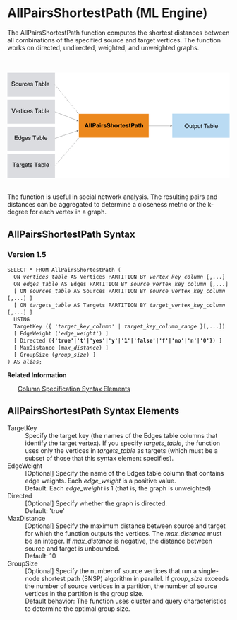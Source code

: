 <html><head></head><body><div class="nested0" aria-labelledby="ariaid-title1" topicindex="1" topicid="oxa1507906655319" id="oxa1507906655319"><h1 class="title topictitle1" id="ariaid-title1">AllPairsShortestPath (ML Engine)</h1><div class="body conbody">
<p class="p">The AllPairsShortestPath function computes the shortest distances between
			all combinations of the specified source and target vertices. The function works on
			directed, undirected, weighted, and unweighted graphs.</p><div class="fig fignone" id="oxa1507906655319__fig_od5_5yd_pw"><div class="caption"></div><br clear="none"></br><img class="image" id="oxa1507906655319__image_jh2_vyd_pw" src="qxh1466005796819.svg" alt="How Machine Learning Engine function AllPairsShortestPath works"></img><br clear="none"></br></div>
<p class="p">The function is useful in social network analysis. The resulting pairs and
			distances can be aggregated to determine a closeness metric or the k-degree for each
			vertex in a graph.</p></div><div class="topic reference nested1" aria-labelledby="ariaid-title2" topicindex="2" topicid="gwe1507906690463" xml:lang="en-us" lang="en-us" id="gwe1507906690463">
<h2 class="title topictitle2" id="ariaid-title2">AllPairsShortestPath Syntax</h2><div class="body refbody"><div class="section" id="gwe1507906690463__section_N1000E_N1000C_N10001">
<h3 class="title sectiontitle">Version <span>1.5</span></h3><pre class="pre codeblock" xml:space="preserve"><code>SELECT * FROM AllPairsShortestPath (
  ON <var class="keyword varname">vertices_table</var> AS Vertices PARTITION BY <var class="keyword varname">vertex_key_column</var> [,...] 
  ON <var class="keyword varname">edges_table</var> AS Edges PARTITION BY <var class="keyword varname">source_vertex_key_column</var> [,...] 
  [ ON <var class="keyword varname">sources_table</var> AS Sources PARTITION BY <var class="keyword varname">source_vertex_key_column</var> [,...] ]
  [ ON <var class="keyword varname">targets_table</var> AS Targets PARTITION BY <var class="keyword varname">target_vertex_key_column</var> [,...] ]
  USING
  TargetKey ({ '<var class="keyword varname">target_key_column</var>' | <var class="keyword varname">target_key_column_range</var> }[,...])
  [ EdgeWeight ('<var class="keyword varname">edge_weight</var>') ]
  [ Directed (<span><b>{'true'|'t'|'yes'|'y'|'1'|'false'|'f'|'no'|'n'|'0'}</b></span>) ]
  [ MaxDistance (<var class="keyword varname">max_distance</var>) ]
  [ GroupSize (<var class="keyword varname">group_size</var>) ]
) AS <var class="keyword varname">alias</var>;</code></pre></div></div><div class="related-links"><div class="linklistheader"><p></p><b>Related Information</b></div>
<ul class="linklist linklist relinfo"><div class="linklistmember"><a href="ndv1557782188375.md">Column Specification Syntax Elements</a></div></ul></div></div><div class="topic reference nested1" aria-labelledby="ariaid-title3" topicindex="3" topicid="pdc1507906694486" xml:lang="en-us" lang="en-us" id="pdc1507906694486">
<h2 class="title topictitle2" id="ariaid-title3">AllPairsShortestPath Syntax Elements</h2><div class="body refbody"><div class="section" id="pdc1507906694486__section_N10011_N1000E_N10001"><dl class="dl parml"><dt class="dt pt dlterm">TargetKey</dt><dd class="dd pd">Specify the target key (the names of the Edges table columns that identify the target vertex). If you specify <var class="keyword varname">targets_table</var>, the function uses only the vertices in <var class="keyword varname">targets_table</var> as targets (which must be a subset of those that this syntax element specifies).</dd><dt class="dt pt dlterm">EdgeWeight</dt><dd class="dd pd">[Optional] Specify the name of the Edges table column that contains edge weights. Each <var class="keyword varname">edge_weight</var> is a positive value.</dd><dd class="dd pd ddexpand">Default: Each <var class="keyword varname">edge_weight</var> is 1 (that is, the graph is unweighted)</dd><dt class="dt pt dlterm">Directed</dt><dd class="dd pd">[Optional] Specify whether the graph is directed.</dd><dd class="dd pd ddexpand">Default: 'true'</dd><dt class="dt pt dlterm">MaxDistance</dt><dd class="dd pd">[Optional] Specify the maximum distance between source and target for which the function outputs the vertices. The <var class="keyword varname">max_distance</var> must be an integer. If <var class="keyword varname">max_distance</var> is negative, the distance between source and target is unbounded.</dd><dd class="dd pd ddexpand">Default: 10</dd><dt class="dt pt dlterm">GroupSize</dt><dd class="dd pd">[Optional] Specify the number of source vertices that run a single-node shortest path (SNSP) algorithm in parallel. If <var class="keyword varname">group_size</var> exceeds the number of source vertices in a partition, the number of source vertices in the partition is the group size.</dd><dd class="dd pd ddexpand">Default behavior: The function uses cluster and query characteristics to determine the optimal group size.</dd></dl></div></div></div></div></body></html>
